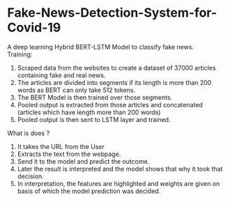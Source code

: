 # Fake-News-Detection-System-for-Covid-19

A deep learning Hybrid BERT-LSTM Model to classify fake news.  
Training: 
1. Scraped data from the websites to create a dataset of 37000 articles containing fake and real news. 
2. The articles are divided into segments if its length is more than 200 words as BERT can only take 512 tokens.
4. The BERT Model is then trained over those segments.
5. Pooled output is extracted from those articles and concatenated (articles which have length more than 200 words)
6. Pooled output is then sent to LSTM layer and trained.

What is does ?
1. It takes the URL from the User
2. Extracts the text from the webpage.
3. Send it to the model and predict the outcome. 
4. Later the result is interpreted and the model shows that why it took that decision. 
5. In interpretation, the features are highlighted and weights are given on basis of which the  model prediction was decided. 
